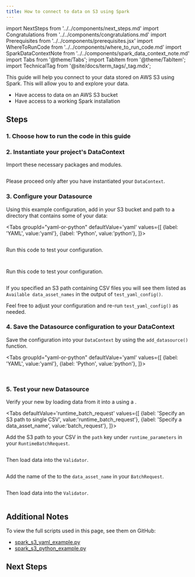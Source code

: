 ```yaml
---
title: How to connect to data on S3 using Spark
---
```


import NextSteps from '../../components/next_steps.md'
import Congratulations from '../../components/congratulations.md'
import Prerequisites from '../../components/prerequisites.jsx'
import WhereToRunCode from '../../components/where_to_run_code.md'
import SparkDataContextNote from '../../components/spark_data_context_note.md'
import Tabs from '@theme/Tabs';
import TabItem from '@theme/TabItem';
import TechnicalTag from '@site/docs/term_tags/_tag.mdx';

This guide will help you connect to your data stored on AWS S3 using Spark.
This will allow you to <TechnicalTag tag="validation" text="Validate" /> and explore your data.

<Prerequisites>

- Have access to data on an AWS S3 bucket
- Have access to a working Spark installation

</Prerequisites>

## Steps

### 1. Choose how to run the code in this guide

<WhereToRunCode />

### 2. Instantiate your project's DataContext

Import these necessary packages and modules.

```python file=../../../../../tests/integration/docusaurus/connecting_to_your_data/cloud/s3/spark/inferred_and_runtime_yaml_example.py#L3-L6
```

<SparkDataContextNote />

Please proceed only after you have instantiated your `DataContext`.

### 3. Configure your Datasource

Using this example configuration, add in your S3 bucket and path to a directory that contains some of your data:

<Tabs
  groupId="yaml-or-python"
  defaultValue='yaml'
  values={[
  {label: 'YAML', value:'yaml'},
  {label: 'Python', value:'python'},
  ]}>

<TabItem value="yaml">

```python file=../../../../../tests/integration/docusaurus/connecting_to_your_data/cloud/s3/spark/inferred_and_runtime_yaml_example.py#L23-L42
```

Run this code to test your configuration.

```python file=../../../../../tests/integration/docusaurus/connecting_to_your_data/cloud/s3/spark/inferred_and_runtime_yaml_example.py#L52
```

</TabItem>

<TabItem value="python">

```python file=../../../../../tests/integration/docusaurus/connecting_to_your_data/cloud/s3/spark/inferred_and_runtime_python_example.py#L21-L42
```

Run this code to test your configuration.

```python file=../../../../../tests/integration/docusaurus/connecting_to_your_data/cloud/s3/spark/inferred_and_runtime_python_example.py#L53
```

</TabItem>

</Tabs>

If you specified an S3 path containing CSV files you will see them listed as `Available data_asset_names` in the output of `test_yaml_config()`.

Feel free to adjust your configuration and re-run `test_yaml_config()` as needed.

### 4. Save the Datasource configuration to your DataContext

Save the configuration into your `DataContext` by using the `add_datasource()` function.

<Tabs
  groupId="yaml-or-python"
  defaultValue='yaml'
  values={[
  {label: 'YAML', value:'yaml'},
  {label: 'Python', value:'python'},
  ]}>

<TabItem value="yaml">

```python file=../../../../../tests/integration/docusaurus/connecting_to_your_data/cloud/s3/spark/inferred_and_runtime_yaml_example.py#L54
```

</TabItem>

<TabItem value="python">

```python file=../../../../../tests/integration/docusaurus/connecting_to_your_data/cloud/s3/spark/inferred_and_runtime_python_example.py#L55
```

</TabItem>

</Tabs>

### 5. Test your new Datasource

Verify your new <TechnicalTag tag="datasource" text="Datasource" /> by loading data from it into a <TechnicalTag tag="validator" text="Validator" /> using a <TechnicalTag tag="batch_request" text="Batch Request" />.

<Tabs
  defaultValue='runtime_batch_request'
  values={[
  {label: 'Specify an S3 path to single CSV', value:'runtime_batch_request'},
  {label: 'Specify a data_asset_name', value:'batch_request'},
  ]}>

<TabItem value="runtime_batch_request">

Add the S3 path to your CSV in the `path` key under `runtime_parameters` in your `RuntimeBatchRequest`.

```python file=../../../../../tests/integration/docusaurus/connecting_to_your_data/cloud/s3/spark/inferred_and_runtime_yaml_example.py#L57-L63
```

Then load data into the `Validator`.

```python file=../../../../../tests/integration/docusaurus/connecting_to_your_data/cloud/s3/spark/inferred_and_runtime_yaml_example.py#L71-L77
```

</TabItem>

<TabItem value="batch_request">

Add the name of the <TechnicalTag tag="data_asset" text="Data Asset" /> to the `data_asset_name` in your `BatchRequest`.

```python file=../../../../../tests/integration/docusaurus/connecting_to_your_data/cloud/s3/spark/inferred_and_runtime_yaml_example.py#L83-L88
```

Then load data into the `Validator`.

```python file=../../../../../tests/integration/docusaurus/connecting_to_your_data/cloud/s3/spark/inferred_and_runtime_yaml_example.py#L96-L102
```

</TabItem>

</Tabs>

<Congratulations />

## Additional Notes

To view the full scripts used in this page, see them on GitHub:

- [spark_s3_yaml_example.py](https://github.com/great-expectations/great_expectations/blob/develop/tests/integration/docusaurus/connecting_to_your_data/cloud/s3/spark/inferred_and_runtime_yaml_example.py)
- [spark_s3_python_example.py](https://github.com/great-expectations/great_expectations/blob/develop/tests/integration/docusaurus/connecting_to_your_data/cloud/s3/spark/inferred_and_runtime_python_example.py)

## Next Steps

<NextSteps />
